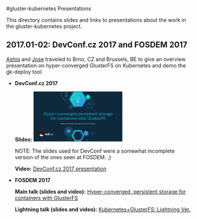 #gluster-kubernetes Presentations

This directory contains slides and links to presentations about the work in the
gluster-kubernetes project.

## 2017.01-02: DevConf.cz 2017 and FOSDEM 2017


[Ashiq](https://github.com/MohamedAshiqrh) and [Jose](https://github.com/jarrpa)
traveled to Brno, CZ and Brussels, BE to give an overview presentation on
hyper-converged GlusterFS on Kubernetes and demo the gk-deploy tool.

* **DevConf.cz 2017**

  **Slides:** [![Hyper-converged, persistent storage for containers with GlusterFS](./2017.02.05_-_gluster-kubernetes_fosdem.png)](./2017.02.05_-_gluster-kubernetes_fosdem.pdf)

  NOTE: The slides used for DevConf were a somewhat incomplete version of the
  ones seen at FOSDEM. ;)

  **Video:** [DevConf.cz 2017 presentation](https://youtu.be/DGuP38tAh48?t=5m12s)

* **FOSDEM 2017**

  **Main talk (slides and video):** [Hyper-converged, persistent storage for containers with GlusterFS](https://fosdem.org/2017/schedule/event/glustercontainer/)

  **Lightning talk (slides and video):** [Kubernetes+GlusterFS: Lightning Ver.](https://fosdem.org/2017/schedule/event/kubegluster/)

